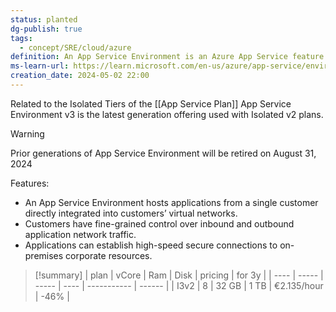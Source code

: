 ```yaml
---
status: planted
dg-publish: true
tags:
  - concept/SRE/cloud/azure
definition: An App Service Environment is an Azure App Service feature that provides a fully isolated and dedicated environment for running App Service apps securely at high scale.
ms-learn-url: https://learn.microsoft.com/en-us/azure/app-service/environment/overview
creation_date: 2024-05-02 22:00
---
```


Related to the Isolated Tiers of the [[App Service Plan]]
App Service Environment v3 is the latest generation offering used with Isolated v2 plans.

> [!warning] 
> Prior generations of App Service Environment will be retired on August 31, 2024

Features:
- An App Service Environment hosts applications from a single customer directly integrated into customers’ virtual networks. 
- Customers have fine-grained control over inbound and outbound application network traffic. 
- Applications can establish high-speed secure connections to on-premises corporate resources.


> [!summary] 
> | plan | vCore | Ram   | Disk | pricing     | for 3y |
> | ---- | ----- | ----- | ---- | ----------- | ------ |
> | I3v2 | 8     | 32 GB | 1 TB | €2.135/hour | -46%   |

